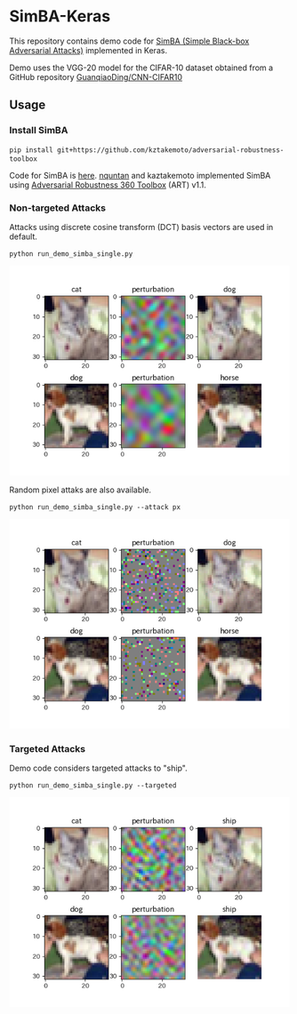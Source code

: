 # SimBA-Keras

This repository contains demo code for [SimBA (Simple Black-box Adversarial Attacks)](https://arxiv.org/abs/1905.07121) implemented in Keras.

Demo uses the VGG-20 model for the CIFAR-10 dataset obtained from a GitHub repository [GuanqiaoDing/CNN-CIFAR10](https://github.com/GuanqiaoDing/CNN-CIFAR10)

## Usage
### Install SimBA
```
pip install git+https://github.com/kztakemoto/adversarial-robustness-toolbox
```
Code for SimBA is [here](https://github.com/kztakemoto/adversarial-robustness-toolbox/blob/master/art/attacks/evasion/simba.py). [nquntan](https://github.com/nquntan) and kaztakemoto implemented SimBA using [Adversarial Robustness 360 Toolbox](https://arxiv.org/abs/1807.01069) (ART) v1.1.

### Non-targeted Attacks
Attacks using discrete cosine transform (DCT) basis vectors are used in default.
```
python run_demo_simba_single.py
```
![Non-targeted Attacks DCT](assets/plot_nontargeted_dct.png)

Random pixel attaks are also available.
```
python run_demo_simba_single.py --attack px
```
![Non-targeted Attacks pixel](assets/plot_nontargeted_pixel.png)

### Targeted Attacks
Demo code considers targeted attacks to "ship".
```
python run_demo_simba_single.py --targeted
```
![Targeted Attacks DCT](assets/plot_targeted_dct.png)